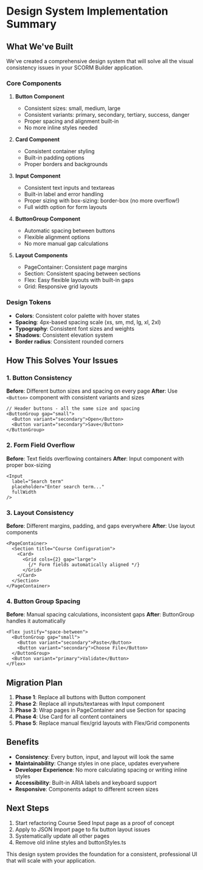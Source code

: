 # Design System Implementation Summary

## What We've Built

We've created a comprehensive design system that will solve all the visual consistency issues in your SCORM Builder application.

### Core Components

1. **Button Component**
   - Consistent sizes: small, medium, large
   - Consistent variants: primary, secondary, tertiary, success, danger
   - Proper spacing and alignment built-in
   - No more inline styles needed

2. **Card Component**
   - Consistent container styling
   - Built-in padding options
   - Proper borders and backgrounds

3. **Input Component**
   - Consistent text inputs and textareas
   - Built-in label and error handling
   - Proper sizing with box-sizing: border-box (no more overflow!)
   - Full width option for form layouts

4. **ButtonGroup Component**
   - Automatic spacing between buttons
   - Flexible alignment options
   - No more manual gap calculations

5. **Layout Components**
   - PageContainer: Consistent page margins
   - Section: Consistent spacing between sections
   - Flex: Easy flexible layouts with built-in gaps
   - Grid: Responsive grid layouts

### Design Tokens

- **Colors**: Consistent color palette with hover states
- **Spacing**: 4px-based spacing scale (xs, sm, md, lg, xl, 2xl)
- **Typography**: Consistent font sizes and weights
- **Shadows**: Consistent elevation system
- **Border radius**: Consistent rounded corners

## How This Solves Your Issues

### 1. Button Consistency
**Before**: Different button sizes and spacing on every page
**After**: Use `<Button>` component with consistent variants and sizes

```tsx
// Header buttons - all the same size and spacing
<ButtonGroup gap="small">
  <Button variant="secondary">Open</Button>
  <Button variant="secondary">Save</Button>
</ButtonGroup>
```

### 2. Form Field Overflow
**Before**: Text fields overflowing containers
**After**: Input component with proper box-sizing

```tsx
<Input 
  label="Search term" 
  placeholder="Enter search term..."
  fullWidth
/>
```

### 3. Layout Consistency
**Before**: Different margins, padding, and gaps everywhere
**After**: Use layout components

```tsx
<PageContainer>
  <Section title="Course Configuration">
    <Card>
      <Grid cols={2} gap="large">
        {/* Form fields automatically aligned */}
      </Grid>
    </Card>
  </Section>
</PageContainer>
```

### 4. Button Group Spacing
**Before**: Manual spacing calculations, inconsistent gaps
**After**: ButtonGroup handles it automatically

```tsx
<Flex justify="space-between">
  <ButtonGroup gap="small">
    <Button variant="secondary">Paste</Button>
    <Button variant="secondary">Choose File</Button>
  </ButtonGroup>
  <Button variant="primary">Validate</Button>
</Flex>
```

## Migration Plan

1. **Phase 1**: Replace all buttons with Button component
2. **Phase 2**: Replace all inputs/textareas with Input component
3. **Phase 3**: Wrap pages in PageContainer and use Section for spacing
4. **Phase 4**: Use Card for all content containers
5. **Phase 5**: Replace manual flex/grid layouts with Flex/Grid components

## Benefits

- **Consistency**: Every button, input, and layout will look the same
- **Maintainability**: Change styles in one place, updates everywhere
- **Developer Experience**: No more calculating spacing or writing inline styles
- **Accessibility**: Built-in ARIA labels and keyboard support
- **Responsive**: Components adapt to different screen sizes

## Next Steps

1. Start refactoring Course Seed Input page as a proof of concept
2. Apply to JSON Import page to fix button layout issues
3. Systematically update all other pages
4. Remove old inline styles and buttonStyles.ts

This design system provides the foundation for a consistent, professional UI that will scale with your application.